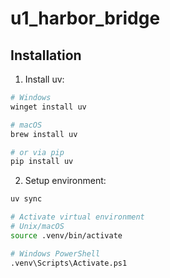 # u1_harbor_bridge

## Installation

1. Install uv:
```bash
# Windows
winget install uv

# macOS
brew install uv

# or via pip
pip install uv
```

2. Setup environment:


```bash
uv sync

# Activate virtual environment
# Unix/macOS
source .venv/bin/activate

# Windows PowerShell
.venv\Scripts\Activate.ps1
```
